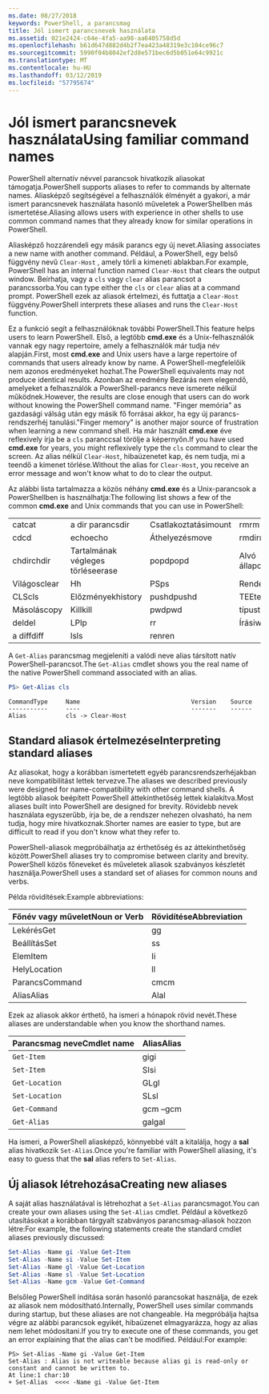 ```yaml
---
ms.date: 08/27/2018
keywords: PowerShell, a parancsmag
title: Jól ismert parancsnevek használata
ms.assetid: 021e2424-c64e-4fa5-aa98-aa6405758d5d
ms.openlocfilehash: b61d647d882d4b2f7ea423a48319e3c104ce96c7
ms.sourcegitcommit: 5990f04b8042ef2d8e571bec6d5b051e64c9921c
ms.translationtype: MT
ms.contentlocale: hu-HU
ms.lasthandoff: 03/12/2019
ms.locfileid: "57795674"
---
```

# <a name="using-familiar-command-names"></a><span data-ttu-id="8db9d-103">Jól ismert parancsnevek használata</span><span class="sxs-lookup"><span data-stu-id="8db9d-103">Using familiar command names</span></span>

<span data-ttu-id="8db9d-104">PowerShell alternatív névvel parancsok hivatkozik aliasokat támogatja.</span><span class="sxs-lookup"><span data-stu-id="8db9d-104">PowerShell supports aliases to refer to commands by alternate names.</span></span> <span data-ttu-id="8db9d-105">Aliasképző segítségével a felhasználók élményét a gyakori, a már ismert parancsnevek használata hasonló műveletek a PowerShellben más ismertetése.</span><span class="sxs-lookup"><span data-stu-id="8db9d-105">Aliasing allows users with experience in other shells to use common command names that they already know for similar operations in PowerShell.</span></span>

<span data-ttu-id="8db9d-106">Aliasképző hozzárendeli egy másik parancs egy új nevet.</span><span class="sxs-lookup"><span data-stu-id="8db9d-106">Aliasing associates a new name with another command.</span></span> <span data-ttu-id="8db9d-107">Például, a PowerShell, egy belső függvény nevű `Clear-Host` , amely törli a kimeneti ablakban.</span><span class="sxs-lookup"><span data-stu-id="8db9d-107">For example, PowerShell has an internal function named `Clear-Host` that clears the output window.</span></span> <span data-ttu-id="8db9d-108">Beírhatja, vagy a `cls` vagy `clear` alias parancsot a parancssorba.</span><span class="sxs-lookup"><span data-stu-id="8db9d-108">You can type either the `cls` or `clear` alias at a command prompt.</span></span> <span data-ttu-id="8db9d-109">PowerShell ezek az aliasok értelmezi, és futtatja a `Clear-Host` függvény.</span><span class="sxs-lookup"><span data-stu-id="8db9d-109">PowerShell interprets these aliases and runs the `Clear-Host` function.</span></span>

<span data-ttu-id="8db9d-110">Ez a funkció segít a felhasználóknak további PowerShell.</span><span class="sxs-lookup"><span data-stu-id="8db9d-110">This feature helps users to learn PowerShell.</span></span> <span data-ttu-id="8db9d-111">Első, a legtöbb **cmd.exe** és a Unix-felhasználók vannak egy nagy repertoire, amely a felhasználók már tudja név alapján.</span><span class="sxs-lookup"><span data-stu-id="8db9d-111">First, most **cmd.exe** and Unix users have a large repertoire of commands that users already know by name.</span></span> <span data-ttu-id="8db9d-112">A PowerShell-megfelelőik nem azonos eredményeket hozhat.</span><span class="sxs-lookup"><span data-stu-id="8db9d-112">The PowerShell equivalents may not produce identical results.</span></span> <span data-ttu-id="8db9d-113">Azonban az eredmény Bezárás nem elegendő, amelyeket a felhasználók a PowerShell-parancs neve ismerete nélkül működnek.</span><span class="sxs-lookup"><span data-stu-id="8db9d-113">However, the results are close enough that users can do work without knowing the PowerShell command name.</span></span> <span data-ttu-id="8db9d-114">"Finger memória" as gazdasági válság után egy másik fő forrásai akkor, ha egy új parancs-rendszerhéj tanulási.</span><span class="sxs-lookup"><span data-stu-id="8db9d-114">"Finger memory" is another major source of frustration when learning a new command shell.</span></span> <span data-ttu-id="8db9d-115">Ha már használt **cmd.exe** éve reflexively írja be a `cls` paranccsal törölje a képernyőn.</span><span class="sxs-lookup"><span data-stu-id="8db9d-115">If you have used **cmd.exe** for years, you might reflexively type the `cls` command to clear the screen.</span></span> <span data-ttu-id="8db9d-116">Az alias nélkül `Clear-Host`, hibaüzenetet kap, és nem tudja, mi a teendő a kimenet törlése.</span><span class="sxs-lookup"><span data-stu-id="8db9d-116">Without the alias for `Clear-Host`, you receive an error message and won't know what to do to clear the output.</span></span>

<span data-ttu-id="8db9d-117">Az alábbi lista tartalmazza a közös néhány **cmd.exe** és a Unix-parancsok a PowerShellben is használhatja:</span><span class="sxs-lookup"><span data-stu-id="8db9d-117">The following list shows a few of the common **cmd.exe** and Unix commands that you can use in PowerShell:</span></span>

|||||
|-|-|-|-|
|<span data-ttu-id="8db9d-118">cat</span><span class="sxs-lookup"><span data-stu-id="8db9d-118">cat</span></span>|<span data-ttu-id="8db9d-119">a dir parancs</span><span class="sxs-lookup"><span data-stu-id="8db9d-119">dir</span></span>|<span data-ttu-id="8db9d-120">Csatlakoztatási</span><span class="sxs-lookup"><span data-stu-id="8db9d-120">mount</span></span>|<span data-ttu-id="8db9d-121">rm</span><span class="sxs-lookup"><span data-stu-id="8db9d-121">rm</span></span>|
|<span data-ttu-id="8db9d-122">cd</span><span class="sxs-lookup"><span data-stu-id="8db9d-122">cd</span></span>|<span data-ttu-id="8db9d-123">echo</span><span class="sxs-lookup"><span data-stu-id="8db9d-123">echo</span></span>|<span data-ttu-id="8db9d-124">Áthelyezés</span><span class="sxs-lookup"><span data-stu-id="8db9d-124">move</span></span>|<span data-ttu-id="8db9d-125">rmdir</span><span class="sxs-lookup"><span data-stu-id="8db9d-125">rmdir</span></span>|
|<span data-ttu-id="8db9d-126">chdir</span><span class="sxs-lookup"><span data-stu-id="8db9d-126">chdir</span></span>|<span data-ttu-id="8db9d-127">Tartalmának végleges törlése</span><span class="sxs-lookup"><span data-stu-id="8db9d-127">erase</span></span>|<span data-ttu-id="8db9d-128">popd</span><span class="sxs-lookup"><span data-stu-id="8db9d-128">popd</span></span>|<span data-ttu-id="8db9d-129">Alvó állapot</span><span class="sxs-lookup"><span data-stu-id="8db9d-129">sleep</span></span>|
|<span data-ttu-id="8db9d-130">Világos</span><span class="sxs-lookup"><span data-stu-id="8db9d-130">clear</span></span>|<span data-ttu-id="8db9d-131">H</span><span class="sxs-lookup"><span data-stu-id="8db9d-131">h</span></span>|<span data-ttu-id="8db9d-132">PS</span><span class="sxs-lookup"><span data-stu-id="8db9d-132">ps</span></span>|<span data-ttu-id="8db9d-133">Rendezés</span><span class="sxs-lookup"><span data-stu-id="8db9d-133">sort</span></span>|
|<span data-ttu-id="8db9d-134">CLS</span><span class="sxs-lookup"><span data-stu-id="8db9d-134">cls</span></span>|<span data-ttu-id="8db9d-135">Előzmények</span><span class="sxs-lookup"><span data-stu-id="8db9d-135">history</span></span>|<span data-ttu-id="8db9d-136">pushd</span><span class="sxs-lookup"><span data-stu-id="8db9d-136">pushd</span></span>|<span data-ttu-id="8db9d-137">TEE</span><span class="sxs-lookup"><span data-stu-id="8db9d-137">tee</span></span>|
|<span data-ttu-id="8db9d-138">Másolás</span><span class="sxs-lookup"><span data-stu-id="8db9d-138">copy</span></span>|<span data-ttu-id="8db9d-139">Kill</span><span class="sxs-lookup"><span data-stu-id="8db9d-139">kill</span></span>|<span data-ttu-id="8db9d-140">pwd</span><span class="sxs-lookup"><span data-stu-id="8db9d-140">pwd</span></span>|<span data-ttu-id="8db9d-141">típus</span><span class="sxs-lookup"><span data-stu-id="8db9d-141">type</span></span>|
|<span data-ttu-id="8db9d-142">del</span><span class="sxs-lookup"><span data-stu-id="8db9d-142">del</span></span>|<span data-ttu-id="8db9d-143">LP</span><span class="sxs-lookup"><span data-stu-id="8db9d-143">lp</span></span>|<span data-ttu-id="8db9d-144">r</span><span class="sxs-lookup"><span data-stu-id="8db9d-144">r</span></span>|<span data-ttu-id="8db9d-145">Írási</span><span class="sxs-lookup"><span data-stu-id="8db9d-145">write</span></span>|
|<span data-ttu-id="8db9d-146">a diff</span><span class="sxs-lookup"><span data-stu-id="8db9d-146">diff</span></span>|<span data-ttu-id="8db9d-147">ls</span><span class="sxs-lookup"><span data-stu-id="8db9d-147">ls</span></span>|<span data-ttu-id="8db9d-148">ren</span><span class="sxs-lookup"><span data-stu-id="8db9d-148">ren</span></span>||

<span data-ttu-id="8db9d-149">A `Get-Alias` parancsmag megjeleníti a valódi neve alias társított natív PowerShell-parancsot.</span><span class="sxs-lookup"><span data-stu-id="8db9d-149">The `Get-Alias` cmdlet shows you the real name of the native PowerShell command associated with an alias.</span></span>

```powershell
PS> Get-Alias cls
```

```Output
CommandType     Name                               Version    Source
-----------     ----                               -------    ------
Alias           cls -> Clear-Host
```

## <a name="interpreting-standard-aliases"></a><span data-ttu-id="8db9d-150">Standard aliasok értelmezése</span><span class="sxs-lookup"><span data-stu-id="8db9d-150">Interpreting standard aliases</span></span>

<span data-ttu-id="8db9d-151">Az aliasokat, hogy a korábban ismertetett egyéb parancsrendszerhéjakban neve kompatibilitást lettek tervezve.</span><span class="sxs-lookup"><span data-stu-id="8db9d-151">The aliases we described previously were designed for name-compatibility with other command shells.</span></span>
<span data-ttu-id="8db9d-152">A legtöbb aliasok beépített PowerShell áttekinthetőség lettek kialakítva.</span><span class="sxs-lookup"><span data-stu-id="8db9d-152">Most aliases built into PowerShell are designed for brevity.</span></span> <span data-ttu-id="8db9d-153">Rövidebb nevek használata egyszerűbb, írja be, de a rendszer nehezen olvasható, ha nem tudja, hogy mire hivatkoznak.</span><span class="sxs-lookup"><span data-stu-id="8db9d-153">Shorter names are easier to type, but are difficult to read if you don't know what they refer to.</span></span>

<span data-ttu-id="8db9d-154">PowerShell-aliasok megpróbálhatja az érthetőség és az áttekinthetőség között.</span><span class="sxs-lookup"><span data-stu-id="8db9d-154">PowerShell aliases try to compromise between clarity and brevity.</span></span> <span data-ttu-id="8db9d-155">PowerShell közös főneveket és műveletek aliasok szabványos készletét használja.</span><span class="sxs-lookup"><span data-stu-id="8db9d-155">PowerShell uses a standard set of aliases for common nouns and verbs.</span></span>

<span data-ttu-id="8db9d-156">Példa rövidítések:</span><span class="sxs-lookup"><span data-stu-id="8db9d-156">Example abbreviations:</span></span>

| <span data-ttu-id="8db9d-157">Főnév vagy művelet</span><span class="sxs-lookup"><span data-stu-id="8db9d-157">Noun or Verb</span></span> | <span data-ttu-id="8db9d-158">Rövidítése</span><span class="sxs-lookup"><span data-stu-id="8db9d-158">Abbreviation</span></span> |
|--------------|--------------|
| <span data-ttu-id="8db9d-159">Lekérés</span><span class="sxs-lookup"><span data-stu-id="8db9d-159">Get</span></span>          | <span data-ttu-id="8db9d-160">g</span><span class="sxs-lookup"><span data-stu-id="8db9d-160">g</span></span>            |
| <span data-ttu-id="8db9d-161">Beállítás</span><span class="sxs-lookup"><span data-stu-id="8db9d-161">Set</span></span>          | <span data-ttu-id="8db9d-162">s</span><span class="sxs-lookup"><span data-stu-id="8db9d-162">s</span></span>            |
| <span data-ttu-id="8db9d-163">Elem</span><span class="sxs-lookup"><span data-stu-id="8db9d-163">Item</span></span>         | <span data-ttu-id="8db9d-164">I</span><span class="sxs-lookup"><span data-stu-id="8db9d-164">i</span></span>            |
| <span data-ttu-id="8db9d-165">Hely</span><span class="sxs-lookup"><span data-stu-id="8db9d-165">Location</span></span>     | <span data-ttu-id="8db9d-166">l</span><span class="sxs-lookup"><span data-stu-id="8db9d-166">l</span></span>            |
| <span data-ttu-id="8db9d-167">Parancs</span><span class="sxs-lookup"><span data-stu-id="8db9d-167">Command</span></span>      | <span data-ttu-id="8db9d-168">cm</span><span class="sxs-lookup"><span data-stu-id="8db9d-168">cm</span></span>           |
| <span data-ttu-id="8db9d-169">Alias</span><span class="sxs-lookup"><span data-stu-id="8db9d-169">Alias</span></span>        | <span data-ttu-id="8db9d-170">Al</span><span class="sxs-lookup"><span data-stu-id="8db9d-170">al</span></span>           |

<span data-ttu-id="8db9d-171">Ezek az aliasok akkor érthető, ha ismeri a hónapok rövid nevét.</span><span class="sxs-lookup"><span data-stu-id="8db9d-171">These aliases are understandable when you know the shorthand names.</span></span>

| <span data-ttu-id="8db9d-172">Parancsmag neve</span><span class="sxs-lookup"><span data-stu-id="8db9d-172">Cmdlet name</span></span>    | <span data-ttu-id="8db9d-173">Alias</span><span class="sxs-lookup"><span data-stu-id="8db9d-173">Alias</span></span> |
|----------------|-------|
| `Get-Item`     | <span data-ttu-id="8db9d-174">gi</span><span class="sxs-lookup"><span data-stu-id="8db9d-174">gi</span></span>    |
| `Set-Item`     | <span data-ttu-id="8db9d-175">SI</span><span class="sxs-lookup"><span data-stu-id="8db9d-175">si</span></span>    |
| `Get-Location` | <span data-ttu-id="8db9d-176">GL</span><span class="sxs-lookup"><span data-stu-id="8db9d-176">gl</span></span>    |
| `Set-Location` | <span data-ttu-id="8db9d-177">SL</span><span class="sxs-lookup"><span data-stu-id="8db9d-177">sl</span></span>    |
| `Get-Command`  | <span data-ttu-id="8db9d-178">gcm –</span><span class="sxs-lookup"><span data-stu-id="8db9d-178">gcm</span></span>   |
| `Get-Alias`    | <span data-ttu-id="8db9d-179">gal</span><span class="sxs-lookup"><span data-stu-id="8db9d-179">gal</span></span>   |

<span data-ttu-id="8db9d-180">Ha ismeri, a PowerShell aliasképző, könnyebbé vált a kitalálja, hogy a **sal** alias hivatkozik `Set-Alias`.</span><span class="sxs-lookup"><span data-stu-id="8db9d-180">Once you're familiar with PowerShell aliasing, it's easy to guess that the **sal** alias refers to `Set-Alias`.</span></span>

## <a name="creating-new-aliases"></a><span data-ttu-id="8db9d-181">Új aliasok létrehozása</span><span class="sxs-lookup"><span data-stu-id="8db9d-181">Creating new aliases</span></span>

<span data-ttu-id="8db9d-182">A saját alias használatával is létrehozhat a `Set-Alias` parancsmagot.</span><span class="sxs-lookup"><span data-stu-id="8db9d-182">You can create your own aliases using the `Set-Alias` cmdlet.</span></span> <span data-ttu-id="8db9d-183">Például a következő utasításokat a korábban tárgyalt szabványos parancsmag-aliasok hozzon létre:</span><span class="sxs-lookup"><span data-stu-id="8db9d-183">For example, the following statements create the standard cmdlet aliases previously discussed:</span></span>

```powershell
Set-Alias -Name gi -Value Get-Item
Set-Alias -Name si -Value Set-Item
Set-Alias -Name gl -Value Get-Location
Set-Alias -Name sl -Value Set-Location
Set-Alias -Name gcm -Value Get-Command
```

<span data-ttu-id="8db9d-184">Belsőleg PowerShell indítása során hasonló parancsokat használja, de ezek az aliasok nem módosítható.</span><span class="sxs-lookup"><span data-stu-id="8db9d-184">Internally, PowerShell uses similar commands during startup, but these aliases are not changeable.</span></span>
<span data-ttu-id="8db9d-185">Ha megpróbálja hajtsa végre az alábbi parancsok egyikét, hibaüzenet elmagyarázza, hogy az alias nem lehet módosítani.</span><span class="sxs-lookup"><span data-stu-id="8db9d-185">If you try to execute one of these commands, you get an error explaining that the alias can't be modified.</span></span> <span data-ttu-id="8db9d-186">Például:</span><span class="sxs-lookup"><span data-stu-id="8db9d-186">For example:</span></span>

```
PS> Set-Alias -Name gi -Value Get-Item
Set-Alias : Alias is not writeable because alias gi is read-only or constant and cannot be written to.
At line:1 char:10
+ Set-Alias  <<<< -Name gi -Value Get-Item
```
